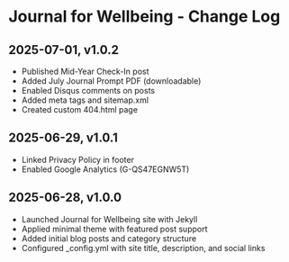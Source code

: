 # Journal for Wellbeing - Change Log

## 2025-07-01, v1.0.2
- Published Mid-Year Check-In post
- Added July Journal Prompt PDF (downloadable)
- Enabled Disqus comments on posts
- Added meta tags and sitemap.xml
- Created custom 404.html page

## 2025-06-29, v1.0.1
- Linked Privacy Policy in footer
- Enabled Google Analytics (G-QS47EGNW5T)

## 2025-06-28, v1.0.0
- Launched Journal for Wellbeing site with Jekyll
- Applied minimal theme with featured post support
- Added initial blog posts and category structure
- Configured _config.yml with site title, description, and social links
